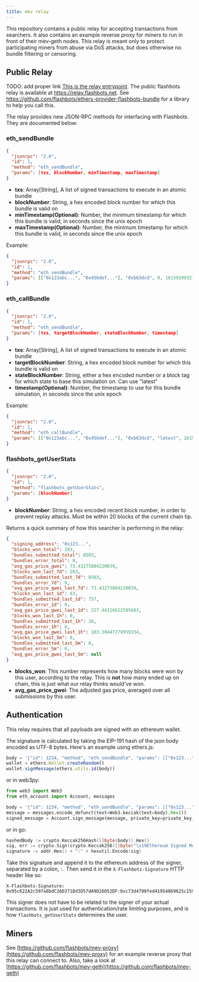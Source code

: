 ```yaml
---
title: mev relay
---
```


This repository contains a public relay for accepting transactions from searchers. It also contains an example reverse proxy for miners to run in front of their mev-geth nodes. This relay is meant only to protect participating miners from abuse via DoS attacks, but does otherwise no bundle filtering or censoring.

## Public Relay

TODO: add proper link
[This is the relay entrypoint](#). The public flashbots relay is available at https://relay.flashbots.net. See https://github.com/flashbots/ethers-provider-flashbots-bundle for a library to help you call this.

The relay provides new JSON-RPC methods for interfacing with Flashbots. They are documented below:

### eth_sendBundle

```json
{
  "jsonrpc": "2.0",
  "id": 1,
  "method": "eth_sendBundle",
  "params": [txs, blockNumber, minTimestamp, maxTimestamp]
}
```

- **txs**: Array[String], A list of signed transactions to execute in an atomic bundle
- **blockNumber**: String, a hex encoded block number for which this bundle is valid on
- **minTimestamp(Optional)**: Number, the minimum timestamp for which this bundle is valid, in seconds since the unix epoch
- **maxTimestamp(Optional)**: Number, the minimum timestamp for which this bundle is valid, in seconds since the unix epoch

Example:

```json
{
  "jsonrpc": "2.0",
  "id": 1,
  "method": "eth_sendBundle",
  "params": [["0x123abc...", "0x456def..."], "0xb63dcd", 0, 1615920932]
}
```

### eth_callBundle

```json
{
  "jsonrpc": "2.0",
  "id": 1,
  "method": "eth_sendBundle",
  "params": [txs, targetBlockNumber, stateBlockNumber, timestamp]
}
```

- **txs**: Array[String], A list of signed transactions to execute in an atomic bundle
- **targetBlockNumber**: String, a hex encoded block number for which this bundle is valid on
- **stateBlockNumber**: String, either a hex encoded number or a block tag for which state to base this simulation on. Can use "latest"
- **timestamp(Optional)**: Number, the timestamp to use for this bundle simulation, in seconds since the unix epoch

Example:

```json
{
  "jsonrpc": "2.0",
  "id": 1,
  "method": "eth_callBundle",
  "params": [["0x123abc...", "0x456def..."], "0xb63dcd", "latest", 1615920932]
}
```

### flashbots_getUserStats

```json
{
  "jsonrpc": "2.0",
  "id": 1,
  "method": "flashbots_getUserStats",
  "params": [blockNumber]
}
```

- **blockNumber**: String, a hex encoded recent block number, in order to prevent replay attacks. Must be within 20 blocks of the current chain tip.

Returns a quick summary of how this searcher is performing in the relay:

```json
{
  "signing_address": "0x123...",
  "blocks_won_total": 283,
  "bundles_submitted_total": 8503,
  "bundles_error_total": 0,
  "avg_gas_price_gwei": 73.43275884220039,
  "blocks_won_last_7d": 283,
  "bundles_submitted_last_7d": 8503,
  "bundles_error_7d": 0,
  "avg_gas_price_gwei_last_7d": 73.43275884220039,
  "blocks_won_last_1d": 83,
  "bundles_submitted_last_1d": 757,
  "bundles_error_1d": 0,
  "avg_gas_price_gwei_last_1d": 227.44116622595683,
  "blocks_won_last_1h": 0,
  "bundles_submitted_last_1h": 38,
  "bundles_error_1h": 0,
  "avg_gas_price_gwei_last_1h": 103.30447379959334,
  "blocks_won_last_5m": 0,
  "bundles_submitted_last_5m": 0,
  "bundles_error_5m": 0,
  "avg_gas_price_gwei_last_5m": null
}
```

- **blocks_won**: This number represents how many blocks were won by this user, according to the relay. This is **not** how many ended up on chain, this is just what our relay thinks would've won.
- **avg_gas_price_gwei**: The adjusted gas price, averaged over all submissions by this user.

## Authentication

This relay requires that all payloads are signed with an ethereum wallet.

The signature is calculated by taking the EIP-191 hash of the json body encoded as UTF-8 bytes. Here's an example using ethers.js:

```js
body = '{"id": 1234, "method", "eth_sendBundle", "params": [["0x123..."], "0xB84969"]}'
wallet = ethers.Wallet.createRandom()
wallet.signMessage(ethers.utils.id(body))
```

or in web3py:

```py
from web3 import Web3
from eth_account import Account, messages

body = '{"id": 1234, "method", "eth_sendBundle", "params": [["0x123..."], "0xB84969"]}'
message = messages.encode_defunct(text=Web3.keccak(text=body).hex())
signed_message = Account.sign_message(message, private_key=private_key_hex)
```

or in go:

```go
hashedBody := crypto.Keccak256Hash([]byte(body)).Hex()
sig, err := crypto.Sign(crypto.Keccak256([]byte("\x19Ethereum Signed Message:\n"+strconv.Itoa(len(hashedBody))+hashedBody)), pk)
signature := addr.Hex() + ":" + hexutil.Encode(sig)
```

Take this signature and append it to the ethereum address of the signer, separated by a colon, `:`. Then send it in the `X-Flashbots-Signature` HTTP header like so:

```
X-Flashbots-Signature: 0x95c622A2c597a8bdC26D371Dd3D57dA9D26052DF:0xc73d4790fed41954869625c159a4617e3374019839a8ad72de15e41371719d6873c780e00293fcdc100aa505f33dd8480e7b07551483c8c438fe8236972d26ca1c
```

This signer does not have to be related to the signer of your actual transactions. It is just used for authentication/rate limiting purposes, and is how `flashbots_getUserStats` determines the user.

## Miners

See [https://github.com/flashbots/mev-proxy](https://github.com/flashbots/mev-proxy) for an example reverse proxy that this relay can connect to. Also, take a look at [https://github.com/flashbots/mev-geth](https://github.com/flashbots/mev-geth)
